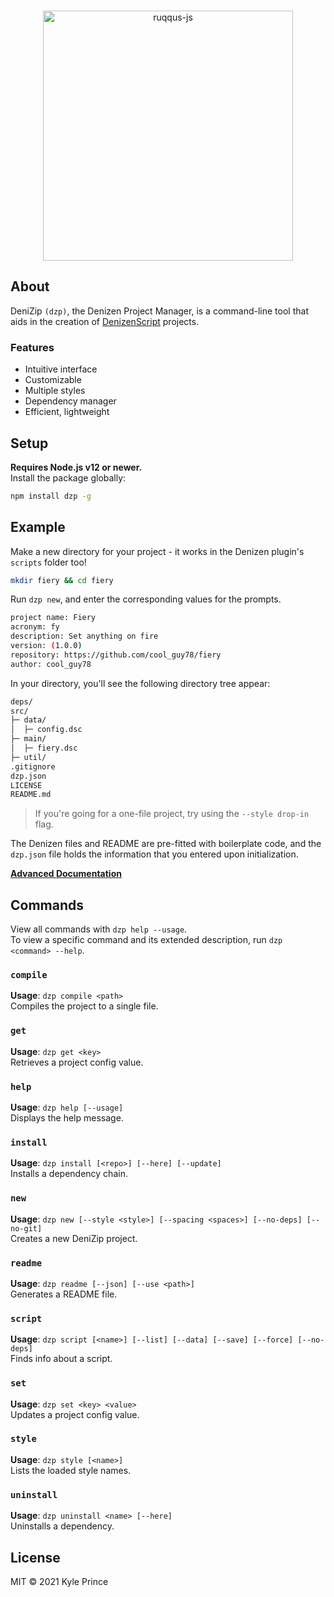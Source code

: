 <div align="center">
  <br/>
  <p>
    <img src="https://imgur.com/GZwNotP.png" width="400" alt="ruqqus-js"/></a>
  </p>
</div>

## About

DeniZip `(dzp)`, the Denizen Project Manager, is a command-line tool that aids in the creation of [DenizenScript](https://denizenscript.com) projects.

### Features

- Intuitive interface
- Customizable
- Multiple styles
- Dependency manager
- Efficient, lightweight

## Setup

**Requires Node.js v12 or newer.**<br>
Install the package globally:
```sh
npm install dzp -g
```
## Example

Make a new directory for your project - it works in the Denizen plugin's `scripts` folder too!
```sh
mkdir fiery && cd fiery
```
Run `dzp new`, and enter the corresponding values for the prompts.
```sh
project name: Fiery
acronym: fy
description: Set anything on fire
version: (1.0.0)
repository: https://github.com/cool_guy78/fiery
author: cool_guy78
```
In your directory, you'll see the following directory tree appear:
```txt
deps/
src/
├─ data/
│  ├─ config.dsc
├─ main/
│  ├─ fiery.dsc
├─ util/
.gitignore
dzp.json
LICENSE
README.md
```
> If you're going for a one-file project, try using the `--style drop-in` flag.

The Denizen files and README are pre-fitted with boilerplate code, and the `dzp.json` file holds the information that you entered upon initialization.

**[Advanced Documentation](https://github.com/acikek/dzp/blob/main/DOCS.md)**

## Commands

View all commands with `dzp help --usage`.<br>
To view a specific command and its extended description, run `dzp <command> --help`.

### `compile`
**Usage**: `dzp compile <path>`<br>
Compiles the project to a single file.

### `get`
**Usage**: `dzp get <key>`<br>
Retrieves a project config value.

### `help`
**Usage**: `dzp help [--usage]`<br>
Displays the help message.

### `install`
**Usage**: `dzp install [<repo>] [--here] [--update]`<br>
Installs a dependency chain.

### `new`
**Usage**: `dzp new [--style <style>] [--spacing <spaces>] [--no-deps] [--no-git]`<br>
Creates a new DeniZip project.

### `readme`
**Usage**: `dzp readme [--json] [--use <path>]`<br>
Generates a README file.

### `script`
**Usage**: `dzp script [<name>] [--list] [--data] [--save] [--force] [--no-deps]`<br>
Finds info about a script.

### `set`
**Usage**: `dzp set <key> <value>`<br>
Updates a project config value.

### `style`
**Usage**: `dzp style [<name>]`<br>
Lists the loaded style names.

### `uninstall`
**Usage**: `dzp uninstall <name> [--here]`<br>
Uninstalls a dependency.

## License
MIT © 2021 Kyle Prince
